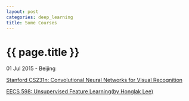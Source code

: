 ```yaml
---
layout: post
categories: deep_learning
title: Some Courses
---
```


{{ page.title }}
================

<p class="meta">01 Jul 2015 - Beijing</p>

[Stanford CS231n: Convolutional Neural Networks for Visual Recognition](http://cs231n.github.io/)

[EECS 598: Unsupervised Feature Learning(by Honglak Lee)](http://web.eecs.umich.edu/~honglak/teaching/eecs598/schedule.html)
